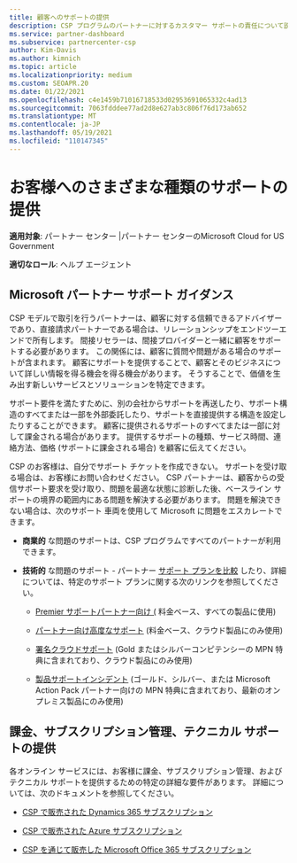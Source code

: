 ```yaml
---
title: 顧客へのサポートの提供
description: CSP プログラムのパートナーに対するカスタマー サポートの責任について説明します。 課金、サブスクリプション管理、技術的な問題のサポートについて説明します。
ms.service: partner-dashboard
ms.subservice: partnercenter-csp
author: Kim-Davis
ms.author: kimnich
ms.topic: article
ms.localizationpriority: medium
ms.custom: SEOAPR.20
ms.date: 01/22/2021
ms.openlocfilehash: c4e1459b71016718533d02953691065332c4ad13
ms.sourcegitcommit: 7063fdddee77ad2d8e627ab3c806f76d173ab652
ms.translationtype: MT
ms.contentlocale: ja-JP
ms.lasthandoff: 05/19/2021
ms.locfileid: "110147345"
---
```

# <a name="providing-different-types-of-support-to-your-customers"></a>お客様へのさまざまな種類のサポートの提供

**適用対象**: パートナー センター |パートナー センターのMicrosoft Cloud for US Government

**適切なロール**: ヘルプ エージェント

## <a name="microsoft-partner-support-guidance"></a>Microsoft パートナー サポート ガイダンス

CSP モデルで取引を行うパートナーは、顧客に対する信頼できるアドバイザーであり、直接請求パートナーである場合は、リレーションシップをエンドツーエンドで所有します。 間接リセラーは、間接プロバイダーと一緒に顧客をサポートする必要があります。 この関係には、顧客に質問や問題がある場合のサポートが含まれます。 顧客にサポートを提供することで、顧客とそのビジネスについて詳しい情報を得る機会を得る機会があります。 そうすることで、価値を生み出す新しいサービスとソリューションを特定できます。

サポート要件を満たすために、別の会社からサポートを再送したり、サポート構造のすべてまたは一部を外部委託したり、サポートを直接提供する構造を設定したりすることができます。 顧客に提供されるサポートのすべてまたは一部に対して課金される場合があります。 提供するサポートの種類、サービス時間、連絡方法、価格 (サポートに課金される場合) を顧客に伝えてください。

CSP のお客様は、自分でサポート チケットを作成できない。 サポートを受け取る場合は、お客様にお問い合わせください。 CSP パートナーは、顧客からの受信サポート要求を受け取り、問題を最適な状態に診断した後、ベースライン サポートの境界の範囲内にある問題を解決する必要があります。 問題を解決できない場合は、次のサポート 車両を使用して Microsoft に問題をエスカレートできます。

- **商業的** な問題のサポートは、CSP プログラムですべてのパートナーが利用できます。

- **技術的** な問題のサポート - パートナー [サポート プランを比較](https://partner.microsoft.com/support/partnersupport) したり、詳細については、特定のサポート プランに関する次のリンクを参照してください。

  - [Premier サポートパートナー向け (](https://partner.microsoft.com/support/microsoft-services-premier-support) 料金ベース、すべての製品に使用)

  - [パートナー向け高度なサポート](https://partner.microsoft.com/support/advanced-cloud-support) (料金ベース、クラウド製品にのみ使用)

  - [署名クラウドサポート](manage-your-partner-network-benefits.md) (Gold またはシルバーコンピテンシーの MPN 特典に含まれており、クラウド製品にのみ使用)

  - [製品サポートインシデント](manage-your-partner-network-benefits.md) (ゴールド、シルバー、または Microsoft Action Pack パートナー向けの MPN 特典に含まれており、最新のオンプレミス製品にのみ使用)

## <a name="providing-billing-subscription-management-and-technical-support"></a>課金、サブスクリプション管理、テクニカル サポートの提供 

各オンライン サービスには、お客様に課金、サブスクリプション管理、およびテクニカル サポートを提供するための特定の詳細な要件があります。 詳細については、次のドキュメントを参照してください。

- [CSP で販売された Dynamics 365 サブスクリプション](https://www.microsoftpartnercommunity.com/t5/CSP/Microsoft-Partner-Support-Guidance/m-p/5262#M30)

- [CSP で販売された Azure サブスクリプション](https://www.microsoftpartnercommunity.com/t5/CSP/Microsoft-Partner-Support-Guidance/m-p/5263#M31)

- [CSP を通じて販売した Microsoft Office 365 サブスクリプション](https://www.microsoftpartnercommunity.com/t5/CSP/Microsoft-Partner-Support-Guidance/m-p/5264#M32)
